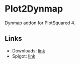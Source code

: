 Plot2Dynmap
===========

Dynmap addon for PlotSquared 4.

## Links
- Downloads: [link](https://ci.athion.net/job/Plot2Dynmap/)
- Spigot: [link](https://www.spigotmc.org/resources/plot2dynmap.1292/)
